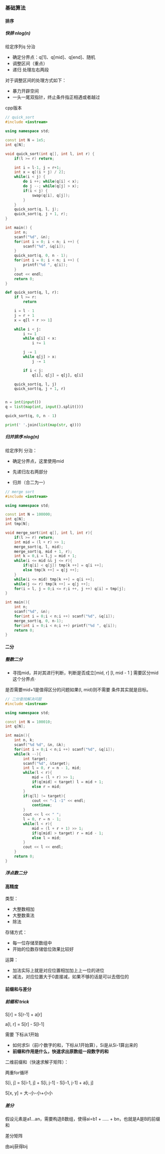 ### 基础算法

#### 排序

##### 快排  nlog(n)

给定序列q 分治

* 确定分界点：q[1]、q[mid]、q[end]、随机 
* 调整区间（重点） 
* 递归 处理左右两段

对于调整区间的处理方式如下：

* 暴力开辟空间
* 一头一尾双指针，终止条件指正相遇或者越过

cpp版本

```c++
// quick_sort
#include <iostream>

using namespace std;

const int N = 1e5;
int q[N];

void quick_sort(int q[], int l, int r) {
    if(l >= r) return;

    int i = l-1, j = r+1;
    int x = q[(i + j) / 2];
    while(i < j) {
        do i ++; while(q[i] < x);
        do j --; while(q[j] > x);
        if(i < j) {
            swap(q[i], q[j]);
        }
    }
    quick_sort(q, l, j);
    quick_sort(q, j + 1, r);
}

int main() {
    int n;
    scanf("%d", &n);
    for(int i = 0; i < n; i ++) {
        scanf("%d", &q[i]);
    }
    quick_sort(q, 0, n - 1);
    for(int i = 0; i < n; i ++) {
        printf("%d ", q[i]);
    }
    cout << endl;
    return 0;
}
```

```python
def quick_sort(q, l, r):
    if l >= r:
        return

    i = l - 1
    j = r + 1
    x = q[l + r >> 1]

    while i < j:
        i += 1
        while q[i] < x:
            i += 1

        j -= 1
        while q[j] > x:
            j -= 1

        if i < j:
            q[i], q[j] = q[j], q[i]

    quick_sort(q, l, j)
    quick_sort(q, j + 1, r)


n = int(input())
q = list(map(int, input().split()))

quick_sort(q, 0, n - 1)

print(' '.join(list(map(str, q))))
```

##### 归并排序      nlog(n)

给定序列 分治：

* 确定分界点，这里使用mid

* 先递归左右两部分
* 归并（合二为一）

```c++
// merge sort
#include <iostream>

using namespace std;

const int N = 100000;
int q[N];
int tmp[N];

void merge_sort(int q[], int l, int r){
    if(l >= r) return;
    int mid = (l + r) >> 1;
    merge_sort(q, l, mid);
    merge_sort(q, mid + 1, r);
    int k = 0,i = l,j = mid + 1;
    while(i <= mid && j <= r){
        if(q[i] < q[j]) tmp[k ++] = q[i ++];
        else tmp[k ++] = q[j ++];
    }
    while(i <= mid) tmp[k ++] = q[i ++];
    while(j <= r) tmp[k ++] = q[j ++];
    for(i = l, j = 0;i <= r;i ++, j ++) q[i] = tmp[j];
}

int main(){
    int n;
    scanf("%d", &n);
    for(int i = 0;i < n;i ++) scanf("%d", &q[i]);
    merge_sort(q, 0, n-1);
    for(int i = 0;i < n;i ++) printf("%d ", q[i]);
    return 0;
}
```

####  二分

##### 整数二分

* 寻找mid，并对其进行判断，判断是否成立[mid, r] [l, mid - 1 ] 需要区分mid这个分界点·

是否需要mid+1是值得区分的问题如果(l, mid)则不需要    条件其实就是目标。

```c++
// 二分查找解决问题
#include <iostream>

using namespace std;

const int N = 100010;
int q[N];

int main(){
    int n, k;
    scanf("%d %d", &n, &k);
    for(int i = 0;i < n;i ++) scanf("%d", &q[i]);
    while(k --){
        int target;
        scanf("%d", &target);
        int l = 0, r = n - 1, mid;
        while(l < r){
            mid = (l + r) >> 1;
            if(q[mid] < target) l = mid + 1;
            else r = mid;
        }
        if(q[l] != target){
            cout << "-1 -1" << endl;
            continue;
        }
        cout << l << " ";
        l = 0, r = n - 1;
        while(l < r){
            mid = (l + r + 1) >> 1;
            if(q[mid] > target) r = mid - 1;
            else l = mid;
        }
        cout << l << endl;
    }
    return 0;
}
```

##### 浮点数二分

#### 高精度

类型：

* 大整数相加
* 大整数乘法
* 除法

存储方式：

* 每一位存储至数组中
* 开始的位数存储低位效果比较好

运算：

* 加法实际上就是对应位置相加加上上一位的进位
* 减法，对应位置大于0直接减，如果不够的话是可以去借位的

#### 前缀和与差分

##### 前缀和 trick

S[r] = S[r-1] + a[r]

a[l, r] = S[r] - S[l-1]

需要 下标从1开始

* 如何求Si（前i个数字的和，下标从1开始算），Si是从Si-1算出来的
* **前缀和作用是什么，快速求出原数组一段数字的和**

二维前缀和（快速求解子矩阵）：

两重for循环

S[i, j] = S[i-1, j] + S[i, j-1] - S[i-1, j-1] + a[i, j]

S[x, y] = 大-小-小+小小

##### 差分 

假设元素是a1...an，需要构造B数组，使得ai=b1 + ..... + bn，也就是A是B的前缀和

差分矩阵

由aij获得bij





